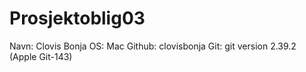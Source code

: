 # Prosjektoblig03
Navn: Clovis Bonja
OS: Mac
Github: clovisbonja
Git: git version 2.39.2 (Apple Git-143)
